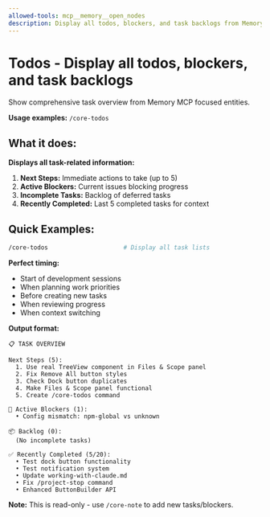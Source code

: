 ```yaml
---
allowed-tools: mcp__memory__open_nodes
description: Display all todos, blockers, and task backlogs from Memory MCP
---
```


# Todos - Display all todos, blockers, and task backlogs

Show comprehensive task overview from Memory MCP focused entities.

**Usage examples:** `/core-todos`

## What it does:

**Displays all task-related information:**

1. **Next Steps:** Immediate actions to take (up to 5)
2. **Active Blockers:** Current issues blocking progress
3. **Incomplete Tasks:** Backlog of deferred tasks
4. **Recently Completed:** Last 5 completed tasks for context

## Quick Examples:

```bash
/core-todos                     # Display all task lists
```

**Perfect timing:**
- Start of development sessions
- When planning work priorities
- Before creating new tasks
- When reviewing progress
- When context switching

**Output format:**
```
📋 TASK OVERVIEW

Next Steps (5):
  1. Use real TreeView component in Files & Scope panel
  2. Fix Remove All button styles
  3. Check Dock button duplicates
  4. Make Files & Scope panel functional
  5. Create /core-todos command

🚧 Active Blockers (1):
  • Config mismatch: npm-global vs unknown

📦 Backlog (0):
  (No incomplete tasks)

✅ Recently Completed (5/20):
  • Test dock button functionality
  • Test notification system
  • Update working-with-claude.md
  • Fix /project-stop command
  • Enhanced ButtonBuilder API
```

**Note:** This is read-only - use `/core-note` to add new tasks/blockers.